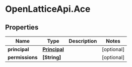 # OpenLatticeApi.Ace

## Properties

Name | Type | Description | Notes
------------ | ------------- | ------------- | -------------
**principal** | [**Principal**](Principal.md) |  | [optional] 
**permissions** | **[String]** |  | [optional] 


